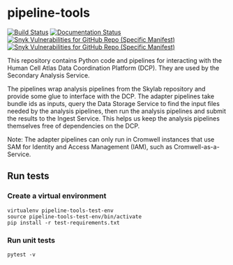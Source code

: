 # pipeline-tools

[![Build Status](https://travis-ci.org/HumanCellAtlas/pipeline-tools.svg?branch=master)](https://travis-ci.org/HumanCellAtlas/pipeline-tools)
[![Documentation Status](https://readthedocs.org/projects/pipeline-tools/badge/?version=latest)](http://pipeline-tools.readthedocs.io/en/latest/?badge=latest)
[![Snyk Vulnerabilities for GitHub Repo (Specific Manifest)](https://img.shields.io/snyk/vulnerabilities/github/HumanCellAtlas/pipeline-tools/requirements.txt.svg?label=Snyk%20Vulnerabilities&logo=Snyk)](https://snyk.io/test/github/HumanCellAtlas/pipeline-tools?targetFile=requirements.txt)
[![Snyk Vulnerabilities for GitHub Repo (Specific Manifest)](https://img.shields.io/snyk/vulnerabilities/github/HumanCellAtlas/pipeline-tools/test-requirements.txt.svg?label=Snyk%20Test%20Requirment%20Vulnerabilities&logo=Snyk)](https://snyk.io/test/github/HumanCellAtlas/pipeline-tools?targetFile=test-requirements.txt)



This repository contains Python code and pipelines for interacting with the Human Cell Atlas Data Coordination Platform (DCP). They are used by the Secondary Analysis Service.

The pipelines wrap analysis pipelines from the Skylab repository and provide some glue to interface with the DCP. The adapter pipelines take bundle ids as inputs, query the Data Storage Service to find the input files needed by the analysis pipelines, then run the analysis pipelines and submit the results to the Ingest Service. This helps us keep the analysis pipelines themselves free of dependencies on the DCP.

Note: The adapter pipelines can only run in Cromwell instances that use SAM for Identity and Access Management (IAM), such as Cromwell-as-a-Service.

## Run tests

### Create a virtual environment

```
virtualenv pipeline-tools-test-env
source pipeline-tools-test-env/bin/activate
pip install -r test-requirements.txt
```

### Run unit tests

```
pytest -v
```
